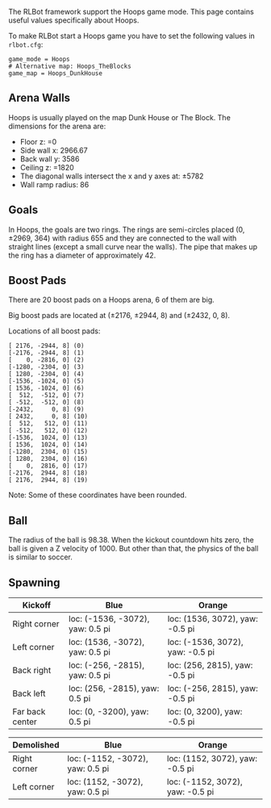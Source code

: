 The RLBot framework support the Hoops game mode. This page contains useful values specifically about Hoops.

To make RLBot start a Hoops game you have to set the following values in `rlbot.cfg`:

```
game_mode = Hoops
# Alternative map: Hoops_TheBlocks
game_map = Hoops_DunkHouse
```

## Arena Walls

Hoops is usually played on the map Dunk House or The Block. The dimensions for the arena are:

- Floor z: =0
- Side wall x: 2966.67
- Back wall y: 3586
- Ceiling z: =1820
- The diagonal walls intersect the x and y axes at: ±5782
- Wall ramp radius: 86

## Goals

In Hoops, the goals are two rings. The rings are semi-circles placed (0, ±2969, 364) with radius 655 and they are connected to the wall with straight lines (except a small curve near the walls). The pipe that makes up the ring has a diameter of approximately 42.


## Boost Pads

There are 20 boost pads on a Hoops arena, 6 of them are big.

Big boost pads are located at (±2176, ±2944, 8) and (±2432, 0, 8).

Locations of all boost pads:

```
[ 2176, -2944, 8] (0)
[-2176, -2944, 8] (1)
[    0, -2816, 0] (2)
[-1280, -2304, 0] (3)
[ 1280, -2304, 0] (4)
[-1536, -1024, 0] (5)
[ 1536, -1024, 0] (6)
[  512,  -512, 0] (7)
[ -512,  -512, 0] (8)
[-2432,     0, 8] (9)
[ 2432,     0, 8] (10)
[  512,   512, 0] (11)
[ -512,   512, 0] (12)
[-1536,  1024, 0] (13)
[ 1536,  1024, 0] (14)
[-1280,  2304, 0] (15)
[ 1280,  2304, 0] (16)
[    0,  2816, 0] (17)
[-2176,  2944, 8] (18)
[ 2176,  2944, 8] (19)
```

Note: Some of these coordinates have been rounded.

## Ball

The radius of the ball is 98.38. When the kickout countdown hits zero, the ball is given a Z velocity of 1000. But other than that, the physics of the ball is similar to soccer.

## Spawning

| Kickoff         | Blue                              | Orange                            |
|-----------------|-----------------------------------|-----------------------------------|
| Right corner    | loc: (-1536, -3072), yaw: 0.5 pi  | loc: (1536, 3072), yaw: -0.5 pi   |
| Left corner     | loc: (1536, -3072), yaw: 0.5 pi   | loc: (-1536, 3072), yaw: -0.5 pi  |
| Back right      | loc: (-256, -2815), yaw: 0.5 pi   | loc: (256, 2815), yaw: -0.5 pi    |
| Back left       | loc: (256, -2815), yaw: 0.5 pi    | loc: (-256, 2815), yaw: -0.5 pi   |
| Far back center | loc: (0, -3200), yaw: 0.5 pi      | loc: (0, 3200), yaw: -0.5 pi      |

| Demolished      | Blue                              | Orange                            |
|-----------------|-----------------------------------|-----------------------------------|
| Right corner    | loc: (-1152, -3072), yaw: 0.5 pi  | loc: (1152, 3072), yaw: -0.5 pi   |
| Left corner     | loc: (1152, -3072), yaw: 0.5 pi   | loc: (-1152, 3072), yaw: -0.5 pi  |
